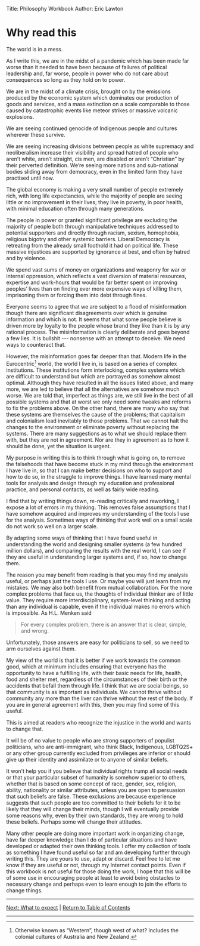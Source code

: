 Title: Philosophy Workbook
Author: Eric Lawton

# Why read this #
The world is in a mess.

As I write this, we are in the midst of a pandemic which has been made far worse than it needed to have been because of failures of political leadership and, far worse, people in power who do not care about consequences so long as they hold on to power.

We are in the midst of a climate crisis, brought on by the emissions produced by the economic system which dominates our production of goods and services, and a mass extinction on a scale comparable to those caused by catastrophic events like meteor strikes or massive volcanic explosions.

We are seeing continued genocide of Indigenous people and cultures wherever these survive.

We are seeing increasing divisions between people as white supremacy and neoliberalism increase their visibility and spread hatred of people who aren’t white, aren’t straight, cis men, are disabled or aren’t “Christian” by their perverted definition.
We’re seeing more nations and sub-national bodies sliding away from democracy, even in the limited form they have practised until now.

The global economy is making a very small number of people extremely rich, with long life expectancies, while the majority of people are seeing little or no improvement in their lives; they live in poverty, in poor health, with minimal education often through many generations.

The people in power or granted significant privilege are excluding the majority of people both through manipulative techniques addressed to potential supporters and directly through racism, sexism, homophobia, religious bigotry and other systemic barriers. Liberal Democracy is retreating from the already small foothold it had on political life. These massive injustices are supported by ignorance at best, and often by hatred and by violence.

We spend vast sums of money on organizations and weaponry for war or internal oppression, which reflects a vast diversion of material resources, expertise and work-hours that would be far better spent on improving peoples’ lives than on finding ever more expensive ways of killing them, imprisoning them or forcing them into debt through fines.

Everyone seems to agree that we are subject to a flood of misinformation though there are significant disagreements over which is genuine information and which is not. It seems that what some people believe is driven more by loyalty to the people whose brand they like than it is by any rational process. The misinformation is clearly deliberate and goes beyond a few lies. It is bullshit --- nonsense with an attempt to deceive. We need ways to counteract that.

However, the misinformation goes far deeper than that. Modern life in the Eurocentric[^fn1] world, the world I live in, is based on a series of complex institutions. These institutions form interlocking, complex systems which are difficult to understand but which are portrayed as somehow almost optimal. Although they have resulted in all the issues listed above, and many more, we are led to believe that all the alternatives are somehow much worse. We are told that, imperfect as things are, we still live in the best of all possible systems and that at worst we only need some tweaks and reforms to fix the problems above.
On the other hand, there are many who say that these systems are themselves the cause of the problems; that capitalism and colonialism lead inevitably to those problems. That we cannot halt the changes to the environment or eliminate poverty without replacing the systems. There are many suggestions as to what we should replace them with, but they are not in agreement. Nor are they in agreement as to how it should be done, yet the situation is urgent.

My purpose in writing this is to think through what is going on, to remove the falsehoods that have become stuck in my mind through the environment I have live in, so that I can make better decisions on who to support and how to do so, in the struggle to improve things. I have learned many mental tools for analysis and design through my education and professional practice, and personal contacts, as well as fairly wide reading.

I find that by writing things down, re-reading critically and reworking, I expose a lot of errors in my thinking. This removes false assumptions that I have somehow acquired and improves my understanding of the tools I use for the analysis. Sometimes ways of thinking that work well on a small scale do not work so well on a larger scale.

By adapting some ways of thinking that I have found useful in understanding the world and designing smaller systems (a few hundred million dollars), and comparing the results with the real world, I can see if they are useful in understanding larger systems and, if so, how to change them.

The reason you may benefit from reading is that you may find my analysis useful, or perhaps just the tools I use. Or maybe you will just learn from my mistakes.
We may also both benefit from mutual collaboration. For the more complex problems that face us, the thoughts of individual thinker are of little value. They require more interdisciplinary, system-level thinking and acting than any individual is capable, even if the individual makes no errors which is impossible. As H.L. Menken said

> For every complex problem, there is an answer that is clear, simple, and wrong.

Unfortunately, those answers are easy for politicians to sell, so we need to arm ourselves against them.

My view of the world is that it is better if we work towards the common good, which at minimum includes ensuring that everyone has the opportunity to have a fulfilling life, with their basic needs for life, health, food and shelter met, regardless of the circumstances of their birth or the accidents that befall them through life. I think that we are social beings, so that community is as important as individuals. We cannot thrive without community any more than the liver can thrive without the rest of the body. If you are in general agreement with this, then you may find some of this useful.

This is aimed at readers who recognize the injustice in the world and wants to change that.

It will be of no value to people who are strong supporters of populist politicians, who are anti-immigrant, who think Black, Indigenous, LGBTQ2S+  or any other group currently excluded from privileges are inferior or should give up their identity and assimilate or to anyone of similar beliefs.

It won’t help you if you believe that individual rights trump all social needs or that your particular subset of humanity is somehow superior to others, whether that is based on some concept of race, gender, sex, religion, ability, nationality or similar attributes, unless you are open to persuasion that such beliefs are false.
These exclusions are because experience suggests that such people are too committed to their beliefs for it to be likely that they will change their minds, though I will eventually provide some reasons why, even by their own standards, they are wrong to hold these beliefs. Perhaps some will change their attitudes.

Many other people are doing more important work in organizing change, have far deeper knowledge than I do of particular situations and have developed or adapted their own thinking tools. I offer my collection of tools as something I have found useful so far and am developing further through writing this. They are yours to use, adapt or discard. Feel free to let me know if they are useful or not, through my Internet contact points. Even if this workbook is not useful for those doing the work, I hope that this will be of some use in encouraging people at least to avoid being obstacles to necessary change and perhaps even to learn enough to join the efforts to change things.

***
[Next: What to expect](whatexpect) \| [Return to Table of Contents](./index)

***

[^fn1]: Otherwise known as “Western”, though west of what? Includes the colonial cultures of Australia and New Zealand.
